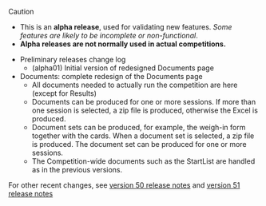 > [!CAUTION]
>
> - This is an **alpha release**, used for validating new features.  *Some features are likely to be incomplete or non-functional*.  
> - **Alpha releases are not normally used in actual competitions.**

- Preliminary releases change log
  - (alpha01) Initial version of redesigned Documents page
- Documents: complete redesign of the Documents page
  - All documents needed to actually run the competition are here (except for Results)
  - Documents can be produced for one or more sessions.  If more than one session is selected, a zip file is produced, otherwise the Excel is produced.
  - Document sets can be produced, for example, the weigh-in form together with the cards.  When a document set is selected, a zip file is produced. The document set can be produced for one or more sessions.
  - The Competition-wide documents such as the StartList are handled as in the previous versions.



For other recent changes, see [version 50 release notes](https://github.com/owlcms/owlcms4/releases/tag/50.0.0) and [version 51 release notes](https://github.com/owlcms/owlcms4/releases/tag/51.0.0-rc02)
